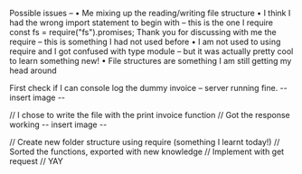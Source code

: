 Possible issues – 
•	Me mixing up the reading/writing file structure
•	I think I had the wrong import statement to begin with – this is the one I require
const fs = require("fs").promises;
Thank you for discussing with me the require – this is something I had not used before 
•	I am not used to using require and I got confused with type module – but it was actually pretty cool to learn something new! 
•	File structures are something I am still getting my head around 

First check if I can console log the dummy invoice – server running fine. 
 -- insert image -- 
 
// I chose to write the file with the print invoice function 
// Got the response working 
-- insert image -- 
 
 // Create new folder structure using require (something I learnt today!)
// Sorted the functions, exported with new knowledge 
// Implement with get request
// YAY
 


